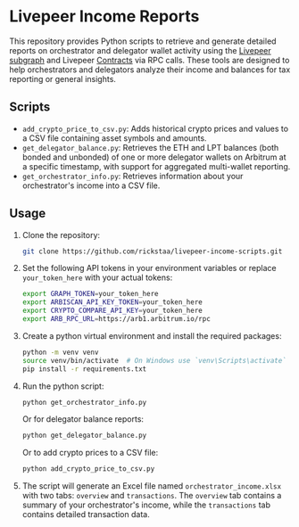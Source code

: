 # Livepeer Income Reports

This repository provides Python scripts to retrieve and generate detailed reports on orchestrator and delegator wallet activity using the [Livepeer subgraph](https://thegraph.com/explorer/subgraphs/FE63YgkzcpVocxdCEyEYbvjYqEf2kb1A6daMYRxmejYC?view=Query&chain=arbitrum-one) and Livepeer [Contracts](https://docs.livepeer.org/references/contract-addresses) via RPC calls. These tools are designed to help orchestrators and delegators analyze their income and balances for tax reporting or general insights.

## Scripts

- `add_crypto_price_to_csv.py`: Adds historical crypto prices and values to a CSV file containing asset symbols and amounts.
- `get_delegator_balance.py`: Retrieves the ETH and LPT balances (both bonded and unbonded) of one or more delegator wallets on Arbitrum at a specific timestamp, with support for aggregated multi-wallet reporting.
- `get_orchestrator_info.py`: Retrieves information about your orchestrator's income into a CSV file.

## Usage

1. Clone the repository:

   ```bash
   git clone https://github.com/rickstaa/livepeer-income-scripts.git
   ```

2. Set the following API tokens in your environment variables or replace `your_token_here` with your actual tokens:

   ```bash
   export GRAPH_TOKEN=your_token_here
   export ARBISCAN_API_KEY_TOKEN=your_token_here
   export CRYPTO_COMPARE_API_KEY=your_token_here
   export ARB_RPC_URL=https://arb1.arbitrum.io/rpc
   ```

3. Create a python virtual environment and install the required packages:

   ```bash
   python -m venv venv
   source venv/bin/activate  # On Windows use `venv\Scripts\activate`
   pip install -r requirements.txt
   ```

4. Run the python script:

   ```bash
   python get_orchestrator_info.py
   ```

   Or for delegator balance reports:

   ```bash
   python get_delegator_balance.py
   ```

   Or to add crypto prices to a CSV file:

   ```bash
   python add_crypto_price_to_csv.py
   ```

5. The script will generate an Excel file named `orchestrator_income.xlsx` with two tabs: `overview` and `transactions`. The `overview` tab contains a summary of your orchestrator's income, while the `transactions` tab contains detailed transaction data.

